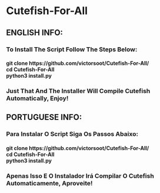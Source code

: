 # Cutefish-For-All
<body>
<h2>ENGLISH INFO:</h2>
  <h3>To Install The Script Follow The Steps Below:</h3>
  <h4>git clone https://github.com/victorsoot/Cutefish-For-All/
     <br>
      cd Cutefish-For-All
     <br>
      python3 install.py
     <br>
  <h3>Just That And The Installer Will Compile Cutefish Automatically, Enjoy!</h3>
<h2>PORTUGUESE INFO:</h2>
  <h3>Para Instalar O Script Siga Os Passos Abaixo:</h3>
  <h4>git clone https://github.com/victorsoot/Cutefish-For-All/
     <br>
      cd Cutefish-For-All
     <br>
      python3 install.py
     <br>
   <h3>Apenas Isso E O Instalador Irá Compilar O Cutefish Automaticamente, Aproveite!
</body>
